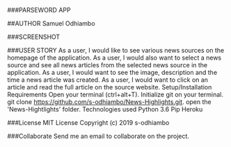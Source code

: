  ###PARSEWORD APP

 ##AUTHOR
  Samuel Odhiambo

 ###SCREENSHOT
 
 
 ###USER STORY
  As a user, I would like to see various news sources on the homepage of the application.
  As a user, I would also want to select a news source and see all news articles from the selected news source in  the application.
  As a user, I would want to see the image, description and the time a news article was created.
  As a user, I would want to click on an article and read the full article on the source website.
  Setup/Installation Requirements
  Open your terminal (ctrl+alt+T).
  Initialize git on your terminal.
  git clone https://github.com/s-odhiambo/News-Highlights.git.
  open the 'News-Hightlights' folder.
  Technologies used
  Python 3.6 Pip Heroku
 
 ###License
  MIT License Copyright (c) 2019 s-odhiambo
 
 ###Collaborate
  Send me an email to collaborate on the project.